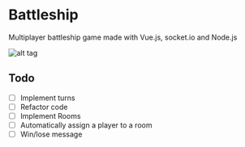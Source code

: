 # Battleship
Multiplayer battleship game made with Vue.js, socket.io and Node.js

![alt tag](http://i.imgur.com/5qRAPcv.png)

## Todo
- [ ] Implement turns
- [ ] Refactor code
- [ ] Implement Rooms
- [ ] Automatically assign a player to a room
- [ ] Win/lose message
